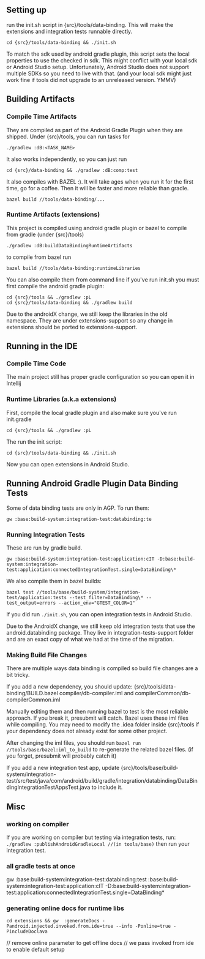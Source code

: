 ## Setting up
run the init.sh script in {src}/tools/data-binding. This will make the extensions and integration
tests runnable directly.

`cd {src}/tools/data-binding && ./init.sh`

To match the sdk used by android gradle plugin, this script sets the local properties to use the
checked in sdk. This might conflict with your local sdk or Android Studio setup. Unfortunately,
Android Studio does not support multiple SDKs so you need to live with that. (and your local sdk
might just work fine if tools did not upgrade to an unreleased
version. YMMV)

## Building Artifacts
### Compile Time Artifacts
They are compiled as part of the Android Gradle Plugin when they are shipped.
Under {src}/tools, you can run tasks for

`./gradlew :dB:<TASK_NAME>`

It also works independently, so you can just run

`cd {src}/data-binding && ./gradlew :dB:comp:test`

It also compiles with BAZEL :). It will take ages when you run it for the first time, go for a
coffee. Then it will be faster and more reliable than gradle.

`bazel build //tools/data-binding/...`

### Runtime Artifacts (extensions)
This project is compiled using android gradle plugin or bazel
to compile from gradle (under {src}/tools)

`./gradlew :dB:buildDataBindingRuntimeArtifacts`

to compile from bazel run

`bazel build //tools/data-binding:runtimeLibraries`

You can also compile them from command line if you've run init.sh
you must first compile the android gradle plugin:

```
cd {src}/tools && ./gradlew :pL
cd {src}/tools/data-binding && ./gradlew build
```

Due to the androidX change, we still keep the libraries in the old namespace.
They are under extensions-support so any change in extensions should be ported to
extensions-support.

## Running in the IDE
### Compile Time Code
The main project still has proper gradle configuration so you can open it in Intellij

### Runtime Libraries (a.k.a extensions)
First, compile the local gradle plugin and also make sure you've run init.gradle

`cd {src}/tools && ./gradlew :pL`

The run the init script:

`cd {src}/tools/data-binding && ./init.sh`

Now you can open extensions in Android Studio.

## Running Android Gradle Plugin Data Binding Tests
Some of data binding tests are only in AGP. To run them:

`gw :base:build-system:integration-test:databinding:te`

### Running Integration Tests
These are run by gradle build.

`gw :base:build-system:integration-test:application:cIT -D:base:build-system:integration-test:application:connectedIntegrationTest.single=DataBinding\*`

We also compile them in bazel builds:

`bazel test //tools/base/build-system/integration-test/application:tests --test_filter=DataBinding\* --test_output=errors --action_env="GTEST_COLOR=1"`

If you did run `./init.sh`, you can open integration tests in Android Studio.

Due to the AndroidX change, we still keep old integration tests that use the android.databinding
package.
They live in integration-tests-support folder and are an exact copy of what we had at the time of
the migration.

### Making Build File Changes
There are multiple ways data binding is compiled so build file changes are a bit tricky.

If you add a new dependency, you should update:
   {src}/tools/data-binding/BUILD.bazel
   compiler/db-compiler.iml and compilerCommon/db-compilerCommon.iml

Manually editing them and then running bazel to test is the most reliable approach. If you break it,
presubmit will catch. Bazel uses these iml files while compiling. You may need to modify the .idea
folder inside {src}/tools if your dependency does not already exist for some other project.

After changing the iml files, you should run `bazel run //tools/base/bazel:iml_to_build` to
re-generate the related bazel files. (if you forget, presubmit will probably catch it)

If you add a new integration test app, update
{src}/tools/base/build-system/integration-test/src/test/java/com/android/build/gradle/integration/databinding/DataBindingIntegrationTestAppsTest.java to include it.


## Misc

### working on compiler
If you are working on compiler but testing via integration tests, run:
`./gradlew :publishAndroidGradleLocal //(in tools/base)`
then run your integration test.

### all gradle tests at once
 gw :base:build-system:integration-test:databinding:test :base:build-system:integration-test:application:cIT -D:base:build-system:integration-test:application:connectedIntegrationTest.single=DataBinding\*


### generating online docs for runtime libs

`cd extensions && gw  :generateDocs -Pandroid.injected.invoked.from.ide=true --info -Ponline=true -PincludeDoclava`

// remove online parameter to get offline docs
// we pass invoked from ide to enable default setup
